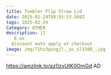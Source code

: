 ```yaml
---
title: Tumbler Flip Straw Lid
date: 2025-02-24T09:55:53.568Z
tags: 2025-02-24
Category: OTHER
description: |2
   8.xx
  discount auto apply at checkout 
image: img/71hz3gvngjl._ac_sl1500_.jpg
---
```

 https://amzlink.to/az0zxUtK0OmGd
AD